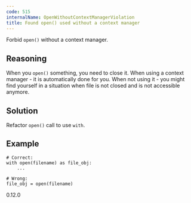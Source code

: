 ```yaml
---
code: 515
internalName: OpenWithoutContextManagerViolation
title: Found open() used without a context manager
---
```


Forbid `open()` without a context manager.

## Reasoning
When you `open()` something, you need to close it. When using a
context manager - it is automatically done for you. When not using
it - you might find yourself in a situation when file is not closed
and is not accessible anymore.

## Solution
Refactor `open()` call to use `with`.

## Example

    # Correct:
    with open(filename) as file_obj:
        ...
    
    # Wrong:
    file_obj = open(filename)

<div class="versionadded">

0.12.0

</div>